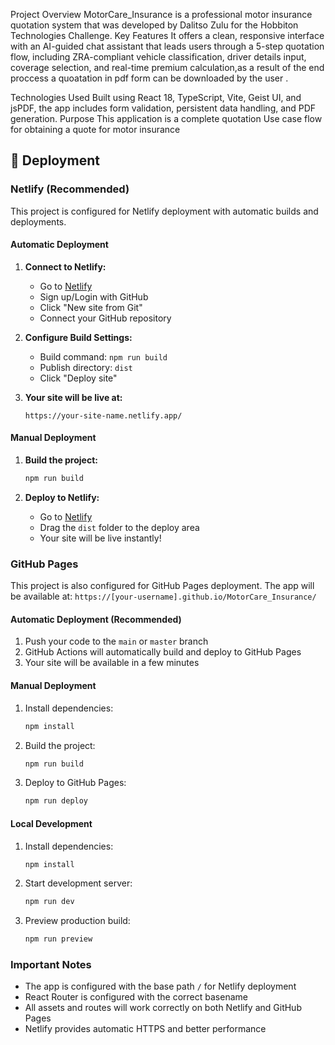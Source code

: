 Project Overview
  MotorCare_Insurance is a professional motor insurance quotation system that was developed by Dalitso Zulu for the Hobbiton Technologies Challenge.
Key Features
  It offers a clean, responsive interface with an AI-guided chat assistant that leads users through a 5-step quotation flow, including ZRA-compliant vehicle classification, driver details input, coverage selection, and real-time premium calculation,as a result of the end proccess a quoatation in pdf form can be downloaded by the user .

  Technologies Used
Built using React 18, TypeScript, Vite, Geist UI, and jsPDF, the app includes form validation, persistent data handling, and PDF generation.
 Purpose
This application is a complete quotation Use case flow for obtaining a quote for motor insurance

## 🚀 Deployment

### Netlify (Recommended)

This project is configured for Netlify deployment with automatic builds and deployments.

#### Automatic Deployment

1. **Connect to Netlify:**
   - Go to [Netlify](https://app.netlify.com/)
   - Sign up/Login with GitHub
   - Click "New site from Git"
   - Connect your GitHub repository

2. **Configure Build Settings:**
   - Build command: `npm run build`
   - Publish directory: `dist`
   - Click "Deploy site"

3. **Your site will be live at:**
   ```
   https://your-site-name.netlify.app/
   ```

#### Manual Deployment

1. **Build the project:**
   ```bash
   npm run build
   ```

2. **Deploy to Netlify:**
   - Go to [Netlify](https://app.netlify.com/)
   - Drag the `dist` folder to the deploy area
   - Your site will be live instantly!

### GitHub Pages

This project is also configured for GitHub Pages deployment. The app will be available at: `https://[your-username].github.io/MotorCare_Insurance/`

#### Automatic Deployment (Recommended)

1. Push your code to the `main` or `master` branch
2. GitHub Actions will automatically build and deploy to GitHub Pages
3. Your site will be available in a few minutes

#### Manual Deployment

1. Install dependencies:
   ```bash
   npm install
   ```

2. Build the project:
   ```bash
   npm run build
   ```

3. Deploy to GitHub Pages:
   ```bash
   npm run deploy
   ```

#### Local Development

1. Install dependencies:
   ```bash
   npm install
   ```

2. Start development server:
   ```bash
   npm run dev
   ```

3. Preview production build:
   ```bash
   npm run preview
   ```

### Important Notes

- The app is configured with the base path `/` for Netlify deployment
- React Router is configured with the correct basename
- All assets and routes will work correctly on both Netlify and GitHub Pages
- Netlify provides automatic HTTPS and better performance
